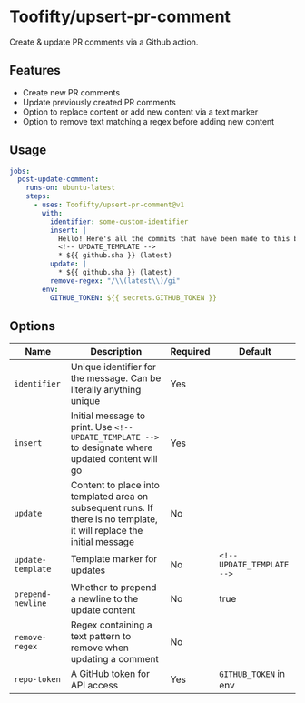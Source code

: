 # Toofifty/upsert-pr-comment

Create & update PR comments via a Github action.

## Features

* Create new PR comments
* Update previously created PR comments
* Option to replace content or add new content via a text marker
* Option to remove text matching a regex before adding new content

## Usage

```yml
jobs:
  post-update-comment:
    runs-on: ubuntu-latest
    steps:
      - uses: Toofifty/upsert-pr-comment@v1
        with:
          identifier: some-custom-identifier
          insert: |
            Hello! Here's all the commits that have been made to this branch
            <!-- UPDATE_TEMPLATE -->
            * ${{ github.sha }} (latest)
          update: |
            * ${{ github.sha }} (latest)
          remove-regex: "/\\(latest\\)/gi"
        env:
          GITHUB_TOKEN: ${{ secrets.GITHUB_TOKEN }}
```

## Options

Name | Description | Required | Default
--|--|--|--
`identifier` | Unique identifier for the message. Can be literally anything unique | Yes |
`insert` | Initial message to print. Use `<!-- UPDATE_TEMPLATE -->` to designate where updated content will go | Yes |
`update` | Content to place into templated area on subsequent runs. If there is no template, it will replace the initial message | No |
`update-template` | Template marker for updates | No | `<!-- UPDATE_TEMPLATE -->`
`prepend-newline` | Whether to prepend a newline to the update content | No | true
`remove-regex` | Regex containing a text pattern to remove when updating a comment | No |
`repo-token` | A GitHub token for API access | Yes | `GITHUB_TOKEN` in env

